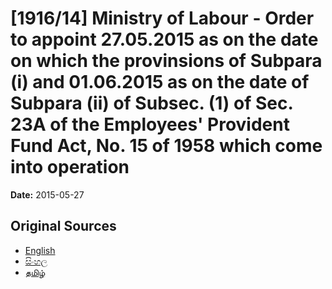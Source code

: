 # [1916/14] Ministry of Labour - Order to appoint 27.05.2015 as on the date on which the provinsions of Subpara (i) and 01.06.2015 as on the date of Subpara (ii) of Subsec. (1) of Sec. 23A of the Employees' Provident Fund Act, No. 15 of 1958 which come into operation

**Date:** 2015-05-27

## Original Sources

- [English](https://documents.gov.lk/view/extra-gazettes/2015/5/1916-14_E.pdf)
- [සිංහල](https://documents.gov.lk/view/extra-gazettes/2015/5/1916-14_S.pdf)
- [தமிழ்](https://documents.gov.lk/view/extra-gazettes/2015/5/1916-14_T.pdf)
